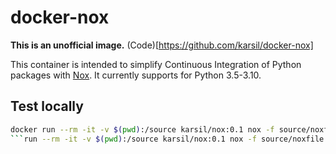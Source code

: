 # docker-nox
**This is an unofficial image.**
(Code)[https://github.com/karsil/docker-nox]

This container is intended to simplify Continuous Integration of Python packages with [Nox](https://nox.thea.codes/en/stable/index.html).
It currently supports for Python 3.5-3.10.

## Test locally
```bash
docker run --rm -it -v $(pwd):/source karsil/nox:0.1 nox -f source/noxfile.py
```run --rm -it -v $(pwd):/source karsil/nox:0.1 nox -f source/noxfile.py
```